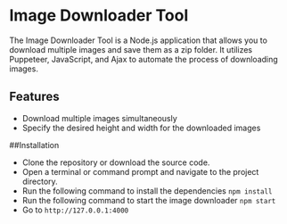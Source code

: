 # Image Downloader Tool
The Image Downloader Tool is a Node.js application that allows you to download multiple images and save them as a zip folder. It utilizes Puppeteer, JavaScript, and Ajax to automate the process of downloading images.

## Features
- Download multiple images simultaneously
- Specify the desired height and width for the downloaded images

##Installation
- Clone the repository or download the source code.
- Open a terminal or command prompt and navigate to the project directory.
- Run the following command to install the dependencies `npm install`
- Run the following command to start the image downloader `npm start`
- Go to `http://127.0.0.1:4000`
